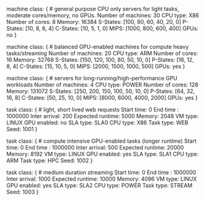 machine class:
{
        # general purpose CPU only servers for light tasks, moderate cores/memory, no GPUs.
        Number of machines: 30
        CPU type: X86
        Number of cores: 8
        Memory: 16384 
        S-States: [100, 80, 60, 40, 20, 0] 
        P-States: [10, 8, 6, 4]
        C-States: [10, 5, 1, 0] 
        MIPS: [1000, 800, 600, 400] 
        GPUs: no
}

machine class:
{
        # balanced GPU-enabled machines for compute heavy tasks/streaming
        Number of machines: 20
        CPU type: ARM
        Number of cores: 16
        Memory: 32768 
        S-States: [150, 120, 100, 80, 50, 10, 0]
        P-States: [16, 12, 8, 4]
        C-States: [15, 10, 5, 0]
        MIPS: [2000, 1500, 1000, 500]
        GPUs: yes
}

machine class:
{
        # servers for long-running/high-performance GPU workloads
        Number of machines: 4
        CPU type: POWER
        Number of cores: 128
        Memory: 131072 
        S-States: [250, 200, 150, 100, 50, 10, 0]
        P-States: [64, 32, 16, 8]
        C-States: [50, 25, 10, 0]
        MIPS: [8000, 6000, 4000, 2000]
        GPUs: yes
}

task class:
{
        # light, short lived web requests
        Start time: 0
        End time : 1000000 
        Inter arrival: 200 
        Expected runtime: 5000 
        Memory: 2048 
        VM type: LINUX
        GPU enabled: no
        SLA type: SLA0
        CPU type: X86
        Task type: WEB
        Seed: 1001
}

task class:
{
        # compute intensive GPU-enabled tasks (longer runtime)
        Start time: 0
        End time : 1000000
        Inter arrival: 500
        Expected runtime: 20000
        Memory: 8192 
        VM type: LINUX
        GPU enabled: yes
        SLA type: SLA1
        CPU type: ARM
        Task type: HPC
        Seed: 1002
}

task class:
{
        # medium duration streaming
        Start time: 0
        End time : 1000000
        Inter arrival: 1000
        Expected runtime: 10000
        Memory: 4096 
        VM type: LINUX
        GPU enabled: yes
        SLA type: SLA2
        CPU type: POWER
        Task type: STREAM
        Seed: 1003
}
